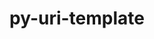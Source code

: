 ---
title: "py-uri-template"
layout: cache
categories: [package, develop-2025-06-01]
meta: {"compilers": ["none"], "num_specs": 3, "num_specs_by_stack": {"data-vis-sdk": 1, "e4s": 1, "e4s-neoverse-v2": 1, "root": 3}, "oss": ["ubuntu20.04", "ubuntu22.04"], "platforms": ["linux"], "stacks": ["data-vis-sdk", "e4s", "e4s-neoverse-v2", "root"], "targets": ["neoverse_v2", "x86_64_v3"], "versions": ["1.2.0"]}
spec_details: [{"compiler": "none", "hash": "6g3w2fmkummvtk7j5vrwke2unzdjkjjv", "os": "ubuntu20.04", "platform": "linux", "size": "-", "stacks": ["data-vis-sdk", "root"], "target": "x86_64_v3", "variants": ["build_system=python_pip"], "versions": ["1.2.0"]}, {"compiler": "none", "hash": "osqmrinnxtrplzwgcup3bm7yrnqrcsuc", "os": "ubuntu22.04", "platform": "linux", "size": "-", "stacks": ["e4s-neoverse-v2", "root"], "target": "neoverse_v2", "variants": ["build_system=python_pip"], "versions": ["1.2.0"]}, {"compiler": "none", "hash": "seynflo2bckl5kbnjnswi3l6uiaxgmz4", "os": "ubuntu22.04", "platform": "linux", "size": "-", "stacks": ["e4s", "root"], "target": "x86_64_v3", "variants": ["build_system=python_pip"], "versions": ["1.2.0"]}]
---